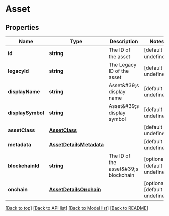 # Asset

## Properties

|Name | Type | Description | Notes|
|------------ | ------------- | ------------- | -------------|
|**id** | **string** | The ID of the asset | [default to undefined]|
|**legacyId** | **string** | The Legacy ID of the asset | [default to undefined]|
|**displayName** | **string** | Asset\&#39;s display name | [default to undefined]|
|**displaySymbol** | **string** | Asset\&#39;s display symbol | [default to undefined]|
|**assetClass** | [**AssetClass**](AssetClass.md) |  | [default to undefined]|
|**metadata** | [**AssetDetailsMetadata**](AssetDetailsMetadata.md) |  | [default to undefined]|
|**blockchainId** | **string** | The ID of the asset\&#39;s blockchain | [optional] [default to undefined]|
|**onchain** | [**AssetDetailsOnchain**](AssetDetailsOnchain.md) |  | [optional] [default to undefined]|




[[Back to top]](#) [[Back to API list]](../../README.md#documentation-for-api-endpoints) [[Back to Model list]](../../README.md#documentation-for-models) [[Back to README]](../../README.md)
